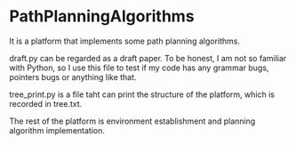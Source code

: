 # PathPlanningAlgorithms
 It is a platform that implements some path planning algorithms.

  draft.py can be regarded as a draft paper. To be honest, I am not so familiar with Python, so I use this file to test if my code has any grammar bugs, pointers bugs or anything like that.

  tree_print.py is a file taht can print the structure of the platform, which is recorded in tree.txt.

  The rest of the platform is environment establishment and planning algorithm implementation.